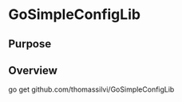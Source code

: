 GoSimpleConfigLib
=================



Purpose
-------





Overview
--------




go get github.com/thomassilvi/GoSimpleConfigLib




